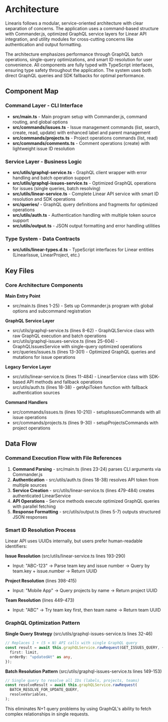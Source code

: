 <!-- Generated: 2025-01-09T12:34:56+00:00 -->

# Architecture

Linearis follows a modular, service-oriented architecture with clear
separation of concerns. The application uses a command-based structure with
Commander.js, optimized GraphQL service layers for Linear API integration, and
utility modules for cross-cutting concerns like authentication and output
formatting.

The architecture emphasizes performance through GraphQL batch operations,
single-query optimizations, and smart ID resolution for user convenience. All
components are fully typed with TypeScript interfaces, ensuring type safety
throughout the application. The system uses both direct GraphQL queries and SDK
fallbacks for optimal performance.

## Component Map

### Command Layer - CLI Interface

- **src/main.ts** - Main program setup with Commander.js, command routing, and
  global options
- **src/commands/issues.ts** - Issue management commands (list, search, create,
  read, update) with enhanced label and parent management
- **src/commands/projects.ts** - Project operations commands (list, read)
- **src/commands/comments.ts** - Comment operations (create) with lightweight
  issue ID resolution

### Service Layer - Business Logic

- **src/utils/graphql-service.ts** - GraphQL client wrapper with error handling
  and batch operation support
- **src/utils/graphql-issues-service.ts** - Optimized GraphQL operations for
  issues (single queries, batch resolving)
- **src/utils/linear-service.ts** - Complete Linear API service with smart ID
  resolution and SDK operations
- **src/queries/** - GraphQL query definitions and fragments for optimized
  operations
- **src/utils/auth.ts** - Authentication handling with multiple token source
  support
- **src/utils/output.ts** - JSON output formatting and error handling utilities

### Type System - Data Contracts

- **src/utils/linear-types.d.ts** - TypeScript interfaces for Linear entities
  (LinearIssue, LinearProject, etc.)

## Key Files

### Core Architecture Components

**Main Entry Point**

- src/main.ts (lines 1-25) - Sets up Commander.js program with global options
  and subcommand registration

**GraphQL Service Layer**

- src/utils/graphql-service.ts (lines 8-62) - GraphQLService class with raw
  GraphQL execution and batch operations
- src/utils/graphql-issues-service.ts (lines 25-604) - GraphQLIssuesService with
  single-query optimized operations
- src/queries/issues.ts (lines 13-301) - Optimized GraphQL queries and mutations
  for issue operations

**Legacy Service Layer**

- src/utils/linear-service.ts (lines 11-484) - LinearService class with SDK-
  based API methods and fallback operations
- src/utils/auth.ts (lines 18-38) - getApiToken function with fallback
  authentication sources

**Command Handlers**

- src/commands/issues.ts (lines 10-210) - setupIssuesCommands with all issue
  operations
- src/commands/projects.ts (lines 9-30) - setupProjectsCommands with project
  operations

## Data Flow

### Command Execution Flow with File References

1. **Command Parsing** - src/main.ts (lines 23-24) parses CLI arguments via
   Commander.js
2. **Authentication** - src/utils/auth.ts (lines 18-38) resolves API token from
   multiple sources
3. **Service Creation** - src/utils/linear-service.ts (lines 479-484) creates
   authenticated LinearService
4. **API Operations** - Service methods execute optimized GraphQL queries with
   parallel fetching
5. **Response Formatting** - src/utils/output.ts (lines 5-7) outputs structured
   JSON responses

### Smart ID Resolution Process

Linear API uses UUIDs internally, but users prefer human-readable identifiers:

**Issue Resolution** (src/utils/linear-service.ts lines 193-290)

- Input: "ABC-123" → Parse team key and issue number → Query by team.key +
  issue.number → Return UUID

**Project Resolution** (lines 398-415)

- Input: "Mobile App" → Query projects by name → Return project UUID

**Team Resolution** (lines 449-473)

- Input: "ABC" → Try team key first, then team name → Return team UUID

### GraphQL Optimization Pattern

**Single Query Strategy** (src/utils/graphql-issues-service.ts lines 32-46)

```typescript
// Replaces 1 + (5 × N) API calls with single GraphQL query
const result = await this.graphQLService.rawRequest(GET_ISSUES_QUERY, {
  first: limit,
  orderBy: "updatedAt" as any,
});
```

**Batch Resolution Pattern** (src/utils/graphql-issues-service.ts lines 149-153)

```typescript
// Single query to resolve all IDs (labels, projects, teams)
const resolveResult = await this.graphQLService.rawRequest(
  BATCH_RESOLVE_FOR_UPDATE_QUERY,
  resolveVariables,
);
```

This eliminates N+1 query problems by using GraphQL's ability to fetch complex
relationships in single requests.
